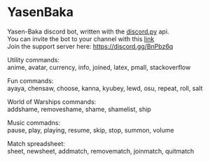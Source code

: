 # YasenBaka  
Yasen-Baka discord bot, written with the [discord.py](https://github.com/Rapptz/discord.py) api.  
You can invite the bot to your channel with this [link](https://discordapp.com/oauth2/authorize?client_id=243230010532560896&scope=bot&permissions=-1)  
Join the support server here: https://discord.gg/BnPbz6q  

Utility commands:  
anime, avatar, currency, info, joined, latex, pmall, stackoverflow

Fun commands:  
ayaya, chensaw, choose, kanna, kyubey, lewd, osu, repeat, roll, salt

World of Warships commands:  
addshame, removeshame, shame, shamelist, ship

Music commadns:  
pause, play, playing, resume, skip, stop, summon, volume  

Match spreadsheet:  
sheet, newsheet, addmatch, removematch, joinmatch, quitmatch

